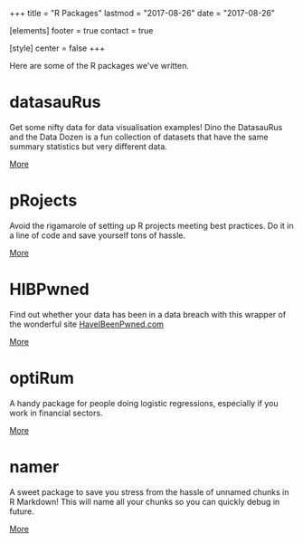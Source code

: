 +++
title = "R Packages"
lastmod = "2017-08-26"
date = "2017-08-26"

[elements]
  footer = true
  contact = true



[style]
  center = false
+++

Here are some of the R packages we've written.

# datasauRus
Get some nifty data for data visualisation examples! Dino the DatasauRus and the Data Dozen is a fun collection of datasets that have the same summary statistics but very different data.

<a class="btn btn-primary" href="//itsalocke.com/datasauRus" role="button">More</a>

# pRojects
Avoid the rigamarole of setting up R projects meeting best practices. Do it in a line of code and save yourself tons of hassle.

<a class="btn btn-primary" href="//itsalocke.com/pRojects" role="button">More</a>

# HIBPwned
Find out whether your data has been in a data breach with this wrapper of the wonderful site [HaveIBeenPwned.com](//HaveIBeenPwned.com)

<a class="btn btn-primary" href="//itsalocke.com/HIBPwned" role="button">More</a>

# optiRum
A handy package for people doing logistic regressions, especially if you work in financial sectors.

<a class="btn btn-primary" href="//itsalocke.com/optiRum" role="button">More</a>

# namer
A sweet package to save you stress from the hassle of unnamed chunks in R Markdown! This will name all your chunks so you can quickly debug in future.

<a class="btn btn-primary" href="//itsalocke.com/namer" role="button">More</a>
